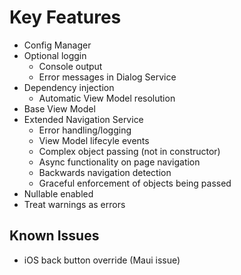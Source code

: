 # Key Features
- Config Manager
- Optional loggin
  - Console output
  - Error messages in Dialog Service
- Dependency injection
  - Automatic View Model resolution
- Base View Model
- Extended Navigation Service
  - Error handling/logging
  - View Model lifecyle events
  - Complex object passing (not in constructor)
  - Async functionality on page navigation
  - Backwards navigation detection
  - Graceful enforcement of objects being passed
- Nullable enabled
- Treat warnings as errors

## Known Issues
- iOS back button override (Maui issue)
